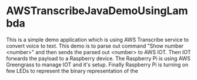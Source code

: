 # AWSTranscribeJavaDemoUsingLambda
This is a simple demo application which is using AWS Transcribe service to convert voice to text. This demo is to parse out command "Show number &lt;number>"  and then sends the parsed out &lt;number> to AWS IOT. Then IOT forwards the payload to a Raspberry device. The Raspberry Pi is using AWS Greengrass to manage IOT and it's setup. Finally Raspberry Pi is turning on few LEDs to represent the binary representation of the <number>
